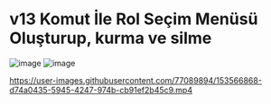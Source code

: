 # v13 Komut İle Rol Seçim Menüsü Oluşturup, kurma ve silme

![image](https://user-images.githubusercontent.com/77089894/153566812-bc09960c-d05b-454c-a04e-ea173faae724.png)
![image](https://user-images.githubusercontent.com/77089894/153566836-2623b924-d151-4aee-9a8a-99cda73f05e6.png)

https://user-images.githubusercontent.com/77089894/153566868-d74a0435-5945-4247-974b-cb91ef2b45c9.mp4

